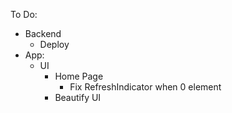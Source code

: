 To Do:
- Backend
    - Deploy
- App:
    - UI
        - Home Page  
            - Fix RefreshIndicator when 0 element
        - Beautify UI


    
    
    


